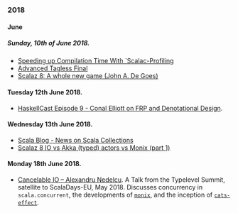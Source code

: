 
### 2018

#### June

##### Sunday, 10th of June 2018.

- [Speeding up Compilation Time With `Scalac-Profiling](https://www.scala-lang.org/blog/2018/06/04/scalac-profiling.html)
- [Advanced Tagless Final](https://www.youtube.com/watch?v=E9iRYNuTIYA&t=1007s-)
- [Scalaz 8: A whole new game (John A. De Goes)](https://www.youtube.com/watch?v=sFGnFKMSmL0)


#### Tuesday 12th June 2018.

- [HaskellCast Episode 9 - Conal Elliott on FRP and Denotational Design](https://www.haskellcast.com/episode/009-conal-elliott-on-frp-and-denotational-design).


#### Wednesday 13th June 2018.

- [Scala Blog - News on Scala Collections](https://www.scala-lang.org/blog/2018/06/13/scala-213-collections.html)
- [Scalaz 8 IO vs Akka (typed) actors vs Monix (part 1)](https://blog.softwaremill.com/scalaz-8-io-vs-akka-typed-actors-vs-monix-part-1-5672657169e1)


#### Monday 18th June 2018.

- [Cancelable IO – Alexandru Nedelcu](https://www.youtube.com/watch?v=UeyGHhYJqG4). A Talk from the Typelevel Summit, satellite to ScalaDays-EU, May 2018. 
  Discusses concurrency in `scala.concurrent`, the developments of [`monix`](https://github.com/monix/monix), and the inception of [`cats-effect`](https://github.com/typelevel/cats-effect). 


